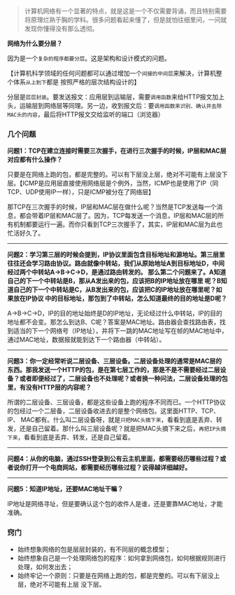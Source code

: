 > 计算机网络有一个显著的特点，就是这是一个不仅需要背诵，而且特别需要将原理烂熟于胸的学科。很多问题看起来懂了，但是就怕往细里问，一问就发现你懂得没有那么透彻。

**网络为什么要分层？**

因为是一个`复杂的程序都要分层`。这是架构和设计模式的问题。

【计算机科学领域的任何问题都可以通过增加一个`间接的中间层`来解决，计算机整个体系`从上到下`都是 按照严格的层次结构设计的】

分层是`层层封装`。要发送报文：应用层到运输层，需要`调用函数`来给HTTP报文加上头，运输层到网络层等同理。另一边，收到报文后：要`调用函数来识别、确认并去除MAC头的内容`，最后将HTTP报文交给监听的端口（浏览器）

### 几个问题

**问题1：TCP在建立连接时需要三次握手，在进行三次握手的时候，IP层和MAC层对应都有什么操作？**

只要是在网络上跑的包，都是完整的。可以有下层没上层，绝对不可能有上层没下层。【ICMP是应用层直接使用网络层是个例外，当然，ICMP也是使用了IP（同TCP、UDP使用IP一样），只是ICMP被分在了网络层】

那TCP在三次握手的时候，IP层和MAC层在做什么呢？当然是TCP发送每一个消息，都会带着IP层和MAC层了。因为，TCP每发送一个消息，IP层和MAC层的所有机制都要运行一遍。而你只看到TCP三次握手了，其实，IP层和MAC层为此也忙活好久了。

---

**问题2：学习第三层的时候会提到，IP协议里面包含目标地址和源地址。第三层里往往还会学习路由协议。路由就像中转站，我们从原始地址A到目标地址D，中间经过两个中转站A->B->C->D，是通过路由转发的。 那么第二个问题来了。A知道自己的下一个中转站是B，那从A发出来的包，应该把B的IP地址放在哪里 呢？B知道自己的下一个中转站是C，从B发出来的包，应该把C的IP地址放在哪里呢？如果放在IP协议 中的目标地址，那包到了中转站，怎么知道最终的目的地址是D呢？**

A->B->C->D，IP的目的地址始终是D的IP地址，无论经过什么中转站，IP的目的地址都不会变。那怎么到达B、C呢？答案是MAC地址。路由器会查找路由表，找到适当的下一个网络号（IP地址），并将下一跳的MAC地址写在帧的MAC地址中，通过MAC地址，数据报就能到达下一个路由器（中转站）。

---

**问题3：你一定经常听说二层设备、三层设备。二层设备处理的通常是MAC层的东西。那我发送一个HTTP的包，是在第七层工作的，那是不是不需要经过二层设备？或者即便经过了，二层设备也不处理呢？或者换一种问法，二层设备处理的包里，有没有HTTP层的内容呢？**

所谓的二层设备、三层设备，都是这些设备上跑的程序不同而已。一个HTTP协议的包经过一个二层备，二层设备收进去的是整个网络包。这里面HTTP、TCP、 IP、 MAC都有。什么叫二层设备呀，就是`只把MAC头摘下来`，看看到底是丢弃、转发，还是自己留着。那什么叫三层设备呢？就是把MAC头摘下来之后，`再把IP头摘下来`，看看到底是丢弃、转发，还是自己留着。

---

**问题4：从你的电脑，通过SSH登录到公有云主机里面，都需要经历哪些过程？或者说你打开一个电商网站，都需要经历哪些过程？说得越详细越好。**

---

**问题5：知道IP地址，还要MAC地址干嘛？**

IP地址是网络寻址，但是要确认这个包的收件人是谁，还是要靠MAC地址，才能准确。

### 窍门

- 始终想象网络的包是层层封装的，有不同层的概念模型；
- 始终想象自己是一个处理网络包的程序：如何拿到网络包，如何根据规则进行处理，如何发出去；
- 始终牢记一个原则：只要是在网络上跑的包，都是完整的。可以有下层没上层，绝对不可能有上层 没下层。
